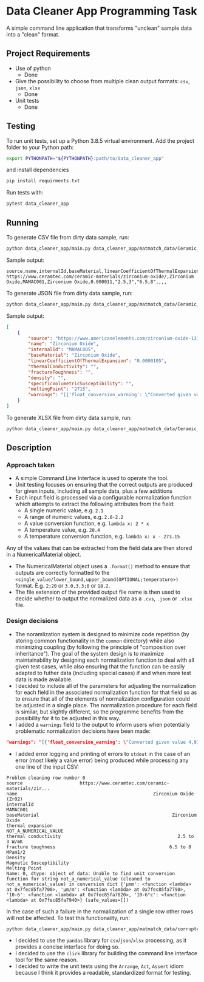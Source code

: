 # Data Cleaner App Programming Task
A simple command line application that transforms "unclean" sample data into a "clean"
format. 

## Project Requirements
* Use of python
  * Done
* Give the possibility to choose from multiple clean output formats: `csv`, `json`, `xlsx`
  * Done
* Unit tests
  * Done

## Testing

To run unit tests, set up a Python 3.8.5 virtual environment. Add the project folder
to your Python path:
```bash
export PYTHONPATH="${PYTHONPATH}:path/to/data_cleaner_app"
```
and install dependencies
```bash
pip install requirments.txt
```
Run tests with:
```bash
pytest data_cleaner_app
```

## Running
To generate CSV file from dirty data sample, run:
```bash
python data_cleaner_app/main.py data_cleaner_app/matmatch_data/Ceramic_Raw_Data.csv my_test_output.csv
```

Sample output:
```csv
source,name,internalId,baseMaterial,linearCoefficientOfThermalExpansion,thermalConductivity,fractureToughness,density,specificVolumetricSusceptibility,meltingPoint,warnings
https://www.ceramtec.com/ceramic-materials/zirconium-oxide/,Zirconium Oxide,MAMAC001,Zirconium Oxide,0.000011,"2.5,3","6.5,8",,,,
```
To generate JSON file from dirty data sample, run:
```bash
python data_cleaner_app/main.py data_cleaner_app/matmatch_data/Ceramic_Raw_Data.csv my_test_output.json
```

Sample output:
```json
[
    {
        "source": "https://www.americanelements.com/zirconium-oxide-1314-23-4",
        "name": "Zirconium Oxide",
        "internalId": "MAMAC005",
        "baseMaterial": "Zirconium Oxide",
        "linearCoefficientOfThermalExpansion": "0.0000105",
        "thermalConductivity": "",
        "fractureToughness": "",
        "density": "",
        "specificVolumetricSusceptibility": "",
        "meltingPoint": "2715",
        "warnings": "[{'float_conversion_warning': \"Converted given value 4,919 to float value 4919.0 using ',' thousands marker\"}]"
    }
]
```

To generate XLSX file from dirty data sample, run:
```bash
python data_cleaner_app/main.py data_cleaner_app/matmatch_data/Ceramic_Raw_Data.csv my_test_output.xlsx
```

## Description

### Approach taken
* A simple Command Line Interface is used to operate the tool.
* Unit testing focuses on ensuring that the correct outputs are produced for given inputs, including all sample data, plus a few additions
* Each input field is processed via a configurable normalization function which attempts to extract the following attributes from the field:
  * A single numeric value, e.g. `2.1`
  * A range of numeric values, e.g. `2.0-2.2`
  * A value conversion function, e.g. `lambda x: 2 * x`
  * A temperature value, e.g. `20.4`
  * A temperature conversion function, e.g. `lambda x: x - 273.15`

Any of the values that can be extracted from the field data are then stored in a NumericalMaterial object.
* The NumericalMaterial object uses a `.format()` method to ensure that outputs are correctly formatted to the `<single_value/lower_bound,upper_bound(OPTIONAL;temperature>)` format. E.g. `2;20` or `3.0,3.3;0` or `18.2`.
* The file extension of the provided output file name is then used to decide whether to output the normalized data as a `.cvs`, `.json` or `.xlsx` file.

### Design decisions
* The noramlization system is designed to minimize code repetition (by storing common 
functionality in the `common` directory) while also minimizing coupling (by following
the principle of "composition over inheritance"). The goal of the system design is to
maximize maintainability by designing each normalization function to deal with all given 
test cases, while also ensuring that the function can be easily adapted to futher data 
(including special cases) if and when more test data is made available.
* I decided to include all of the parameters for adjusting the normalization for each
field in the associated normalization function for that field so as to ensure that 
all of the elements of normalization configuration could be adjusted in a single place. 
The normalization procedure for each field is similar, but slightly different, so the 
programme benefits from the possibility for it to be adjusted in this way.
* I added a `warnings` field to the output to inform users when potentially 
problematic normalization decisions have been made:

```json
"warnings": "[{'float_conversion_warning': \"Converted given value 4,919 to float value 4919.0 using ',' thousands marker\"}]
```
* I added error logging and printing of errors to `stdout` in the case of an error (most
likely a value error) being produced while processing any one line of the input CSV:
```
Problem cleaning row number 0 
source                     https://www.ceramtec.com/ceramic-materials/zir...
name                                                  Zirconium Oxide (ZrO2)
internalId                                                          MAMAC001
baseMaterial                                                 Zirconium Oxide
thermal expansion                                      NOT_A_NUMERICAL_VALUE
thermal conductivity                                           2.5 to 3 W/mK
fracture toughness                                          6.5 to 8 MPam1/2
Density                                                                     
Magnetic Susceptibility                                                     
Melting Point                                                               
Name: 0, dtype: object of data: Unable to find unit conversion function for string not_a_numerical_value (cleaned to not_a_numerical_value) in conversion dict {'µmm': <function <lambda> at 0x7fec85fa7700>, 'µm/m': <function <lambda> at 0x7fec85fa7790>, '10-6': <function <lambda> at 0x7fec85fa7820>, '10-6°c': <function <lambda> at 0x7fec85fa7940>} (safe_values=[])

```
In the case of such a failure in the normalization of a single row other rows will not be
affected. To test this functionality, run:
```bash
python data_cleaner_app/main.py data_cleaner_app/matmatch_data/corrupted.csv my_corrupted_output.json
```
* I decided to use the `pandas` library for `csv`/`json`/`xlsx` processing, as it provides
a concise interface for doing so.
* I decided to use the `click` library for building the command line interface tool for
the same reason.
* I decided to write the unit tests using the `Arrange`, `Act`, `Assert` idiom because
I think it provides a readable, standardized format for testing.